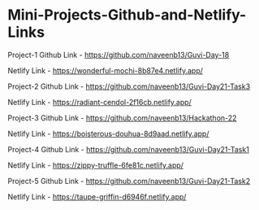 # Mini-Projects-Github-and-Netlify-Links

Project-1
Github Link - https://github.com/naveenb13/Guvi-Day-18

Netlify Link - https://wonderful-mochi-8b87e4.netlify.app/

Project-2
Github Link - https://github.com/naveenb13/Guvi-Day21-Task3

Netlify Link - https://radiant-cendol-2f16cb.netlify.app/

Project-3
Github Link - https://github.com/naveenb13/Hackathon-22

Netlify Link - https://boisterous-douhua-8d9aad.netlify.app/

Project-4
Github Link - https://github.com/naveenb13/Guvi-Day21-Task1

Netlify Link - https://zippy-truffle-6fe81c.netlify.app/

Project-5
Github Link - https://github.com/naveenb13/Guvi-Day21-Task2

Netlify Link - https://taupe-griffin-d6946f.netlify.app/
